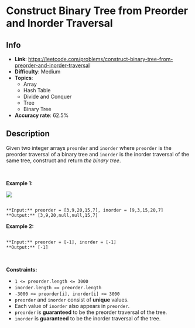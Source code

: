 # Construct Binary Tree from Preorder and Inorder Traversal

## Info  
- **Link**: https://leetcode.com/problems/construct-binary-tree-from-preorder-and-inorder-traversal
- **Difficulty**: Medium  
- **Topics**:   
    - Array
    - Hash Table
    - Divide and Conquer
    - Tree
    - Binary Tree
- **Accuracy rate**: 62.5%  

## Description  
    
Given two integer arrays `preorder` and `inorder` where `preorder` is the preorder traversal of a binary tree and `inorder` is the inorder traversal of the same tree, construct and return *the binary tree*.


 


**Example 1:**


![](https://assets.leetcode.com/uploads/2021/02/19/tree.jpg)

```

**Input:** preorder = [3,9,20,15,7], inorder = [9,3,15,20,7]
**Output:** [3,9,20,null,null,15,7]

```

**Example 2:**



```

**Input:** preorder = [-1], inorder = [-1]
**Output:** [-1]

```

 


**Constraints:**


* `1 <= preorder.length <= 3000`
* `inorder.length == preorder.length`
* `-3000 <= preorder[i], inorder[i] <= 3000`
* `preorder` and `inorder` consist of **unique** values.
* Each value of `inorder` also appears in `preorder`.
* `preorder` is **guaranteed** to be the preorder traversal of the tree.
* `inorder` is **guaranteed** to be the inorder traversal of the tree.


  
    